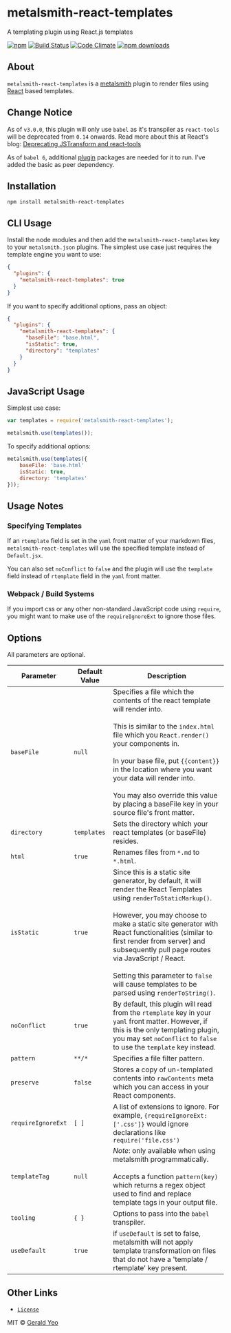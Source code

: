 # metalsmith-react-templates
A templating plugin using React.js templates

[![npm](https://img.shields.io/npm/v/metalsmith-react-templates.svg?style=flat-square)](https://www.npmjs.com/package/metalsmith-react-templates)
[![Build Status](https://img.shields.io/travis/yeojz/metalsmith-react-templates.svg?style=flat-square)](https://travis-ci.org/yeojz/metalsmith-react-templates)
[![Code Climate](https://img.shields.io/codeclimate/github/yeojz/metalsmith-react-templates.svg?style=flat-square)](https://codeclimate.com/github/yeojz/metalsmith-react-templates)
[![npm downloads](https://img.shields.io/npm/dt/metalsmith-react-templates.svg?style=flat-square)](https://www.npmjs.com/package/metalsmith-react-templates)


## About
`metalsmith-react-templates` is a [metalsmith](http://www.metalsmith.io/) plugin to render files using [React](https://facebook.github.io/react/) based templates.


## Change Notice
As of `v3.0.0`, this plugin will only use `babel` as it's transpiler as `react-tools` will be deprecated from `0.14` onwards. Read more about this at React's blog: [Deprecating JSTransform and react-tools](https://facebook.github.io/react/blog/2015/06/12/deprecating-jstransform-and-react-tools.html)

As of `babel 6`, additional [plugin](https://babeljs.io/docs/plugins/) packages are needed for it to run. I've added the basic as peer dependency.


## Installation

```
npm install metalsmith-react-templates
```

## CLI Usage

  Install the node modules and then add the `metalsmith-react-templates` key to your `metalsmith.json` plugins. The simplest use case just requires the template engine you want to use:

```json
{
  "plugins": {
    "metalsmith-react-templates": true
  }
}
```

  If you want to specify additional options, pass an object:

```json
{
  "plugins": {
    "metalsmith-react-templates": {
      "baseFile": "base.html",
      "isStatic": true,
      "directory": "templates"
    }
  }
}
```

## JavaScript Usage

  Simplest use case:

```js
var templates = require('metalsmith-react-templates');

metalsmith.use(templates());
```

  To specify additional options:

```js
metalsmith.use(templates({
    baseFile: 'base.html'
    isStatic: true,
    directory: 'templates'
}));
```


## Usage Notes

### Specifying Templates
If an `rtemplate` field is set in the `yaml` front matter of your markdown files, `metalsmith-react-templates` will use the specified template instead of `Default.jsx`.

You can also set `noConflict` to `false` and the plugin will use the `template` field instead of `rtemplate` field in the `yaml` front matter.

### Webpack / Build Systems

If you import css or any other non-standard JavaScript code using `require`,
you might want to make use of the `requireIgnoreExt` to ignore those files.



## Options

All parameters are optional.

| Parameter | Default Value | Description |
| ------------- | ------------- | ------------- |
| `baseFile` | `null` | Specifies a file which the contents of the react template will render into. <br /><br /> This is similar to the `index.html` file which you `React.render()` your components in. <br /><br /> In your base file, put `{{content}}` in the location where you want your data will render into. <br /><br /> You may also override this value by placing a baseFile key in your source file's front matter.
| `directory` | `templates` | Sets the directory which your react templates (or baseFile) resides.
| `html` | `true` | Renames files from `*.md` to `*.html`.
| `isStatic` | `true` | Since this is a static site generator, by default, it will render the React Templates using `renderToStaticMarkup()`. <br /><br /> However, you may choose to make a static site generator with React functionalities (similar to first render from server) and subsequently pull page routes via JavaScript / React.<br /><br /> Setting this parameter to `false` will cause templates to be parsed using `renderToString()`.
| `noConflict` | `true` | By default, this plugin will read from the `rtemplate` key in your `yaml` front matter. However, if this is the only templating plugin, you may set `noConflict` to `false` to use the `template` key instead.
| `pattern` | `**/*` | Specifies a file filter pattern.
| `preserve` | `false` | Stores a copy of un-templated contents into `rawContents` meta which you can access in your React components.
| `requireIgnoreExt` | `[ ]` | A list of extensions to ignore. For example, `{requireIgnoreExt: ['.css']}` would ignore declarations like `require('file.css')`
| `templateTag` | `null` | *Note*: only available when using metalsmith programmatically. <br /><br /> Accepts a function `pattern(key)` which returns a regex object used to find and replace template tags in your output file.
| `tooling` | `{ }` | Options to pass into the `babel` transpiler.
| `useDefault` | `true` | if `useDefault` is set to false, metalsmith will not apply template transformation on files that do not have a 'template / rtemplate' key present.


## Other Links
- [`License`](/LICENSE)



MIT © [Gerald Yeo](https://www.fusedthought.com)


